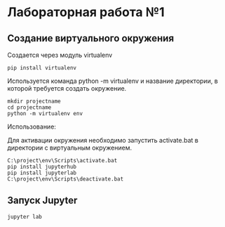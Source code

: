 # Лабораторная работа №1
## Создание виртуального окружения
Создается через модуль virtualenv
```
pip install virtualenv
```
Используется команда python -m virtualenv и название директории, в которой требуется создать окружение.
```
mkdir projectname
cd projectname
python -m virtualenv env
```
Использование:

Для активации окружения необходимо запустить activate.bat в директории с виртуальным окружением.
```
C:\project\env\Scripts\activate.bat
pip install jupyterhub
pip install jupyterlab
C:\project\env\Scripts\deactivate.bat
```

## Запуск Jupyter
```
jupyter lab 
```
